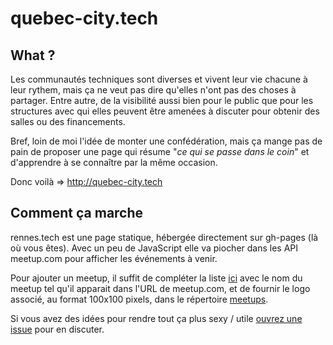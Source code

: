# quebec-city.tech

## What ?

Les communautés techniques sont diverses et vivent leur vie chacune à leur rythem, mais ça ne veut pas dire qu'elles n'ont pas 
des choses à partager. Entre autre, de la visibilité aussi bien pour le public que pour les structures avec qui elles peuvent
être amenées à discuter pour obtenir des salles ou des financements.

Bref, loin de moi l'idée de monter une confédération, mais ça mange pas de pain de proposer une page qui résume 
"_ce qui se passe dans le coin_" et d'apprendre à se connaître par la même occasion.

Donc voilà => http://quebec-city.tech

## Comment ça marche

rennes.tech est une page statique, hébergée directement sur gh-pages (là où vous êtes). Avec un peu de 
JavaScript elle va piocher dans les API meetup.com pour afficher les événements à venir.

Pour ajouter un meetup, il suffit de compléter la liste [ici](https://github.com/jmaitrehenry/quebec-city.tech/blob/master/meetups.js#L2)
avec le nom du meetup tel qu'il apparait dans l'URL de meetup.com, et de fournir le logo associé, au format 100x100 pixels, 
dans le répertoire [meetups](https://github.com/jmaitrehenry/quebec-city.tech/tree/master/meetups).

Si vous avez des idées pour rendre tout ça plus sexy / utile [ouvrez une issue](https://github.com/jmaitrehenry/quebec-city.tech/issues) 
pour en discuter.
